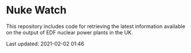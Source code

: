 # Nuke Watch

This repository includes code for retrieving the latest information available on the output of EDF nuclear power plants in the UK.

Last updated: 2021-02-02 01:46